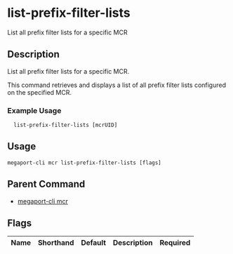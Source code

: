 # list-prefix-filter-lists

List all prefix filter lists for a specific MCR

## Description

List all prefix filter lists for a specific MCR.

This command retrieves and displays a list of all prefix filter lists configured on the specified MCR.

### Example Usage

```
  list-prefix-filter-lists [mcrUID]
```


## Usage

```
megaport-cli mcr list-prefix-filter-lists [flags]
```



## Parent Command

* [megaport-cli mcr](megaport-cli_mcr.md)




## Flags

| Name | Shorthand | Default | Description | Required |
|------|-----------|---------|-------------|----------|



